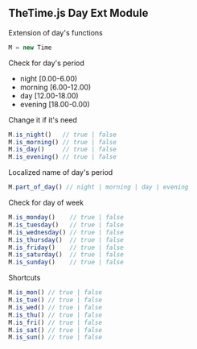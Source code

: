 ## TheTime.js Day Ext Module

Extension of day's functions

```javascript
M = new Time
```

Check for day's period

* night [0.00-6.00)
* morning [6.00-12.00)
* day [12.00-18.00)
* evening [18.00-0.00)

Change it if it's need

```javascript
M.is_night()   // true | false
M.is_morning() // true | false
M.is_day()     // true | false
M.is_evening() // true | false
```

Localized name of day's period

```javascript
M.part_of_day() // night | morning | day | evening
```

Check for day of week

```javascript
M.is_monday()    // true | false
M.is_tuesday()   // true | false
M.is_wednesday() // true | false
M.is_thursday()  // true | false
M.is_friday()    // true | false
M.is_saturday()  // true | false
M.is_sunday()    // true | false
```

Shortcuts

```javascript
M.is_mon() // true | false
M.is_tue() // true | false
M.is_wed() // true | false
M.is_thu() // true | false
M.is_fri() // true | false
M.is_sat() // true | false
M.is_sun() // true | false
```